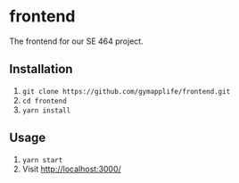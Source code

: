 # frontend

The frontend for our SE 464 project.

## Installation

1. ```git clone https://github.com/gymapplife/frontend.git```
2. ```cd frontend```
3. ```yarn install```

## Usage

1. ```yarn start ```
2. Visit [http://localhost:3000/](http://localhost:3000/)
